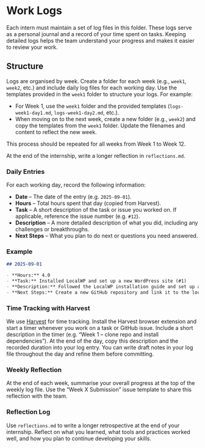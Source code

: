 # Work Logs

Each intern must maintain a set of log files in this folder. These logs serve as a personal journal and a record of your time spent on tasks. Keeping detailed logs helps the team understand your progress and makes it easier to review your work.

## Structure

Logs are organised by week. Create a folder for each week (e.g., `week1`, `week2`, etc.) and include daily log files for each working day. Use the templates provided in the `week1` folder to structure your logs. For example:

- For Week 1, use the `week1` folder and the provided templates (`logs-week1-day1.md`, `logs-week1-day2.md`, etc.).
- When moving on to the next week, create a new folder (e.g., `week2`) and copy the templates from the `week1` folder. Update the filenames and content to reflect the new week.

This process should be repeated for all weeks from Week 1 to Week 12.

At the end of the internship, write a longer reflection in `reflections.md`.

### Daily Entries

For each working day, record the following information:

- **Date** – The date of the entry (e.g. `2025‑09‑01`).
- **Hours** – Total hours spent that day (copied from Harvest).
- **Task** – A short description of the task or issue you worked on. If applicable, reference the issue number (e.g. `#12`).
- **Description** – A more detailed description of what you did, including any challenges or breakthroughs.
- **Next Steps** – What you plan to do next or questions you need answered.

### Example

```markdown
## 2025‑09‑01

- **Hours:** 4.0
- **Task:** Installed LocalWP and set up a new WordPress site (#1)
- **Description:** Followed the LocalWP installation guide and set up a fresh site. Installed the Twenty Twenty‑Four theme and activated the Create Block Theme plugin.
- **Next Steps:** Create a new GitHub repository and link it to the local project.
```

### Time Tracking with Harvest

We use [Harvest](https://www.getharvest.com/) for time tracking. Install the Harvest browser extension and start a timer whenever you work on a task or GitHub issue. Include a short description in the timer (e.g. “Week 1 – clone repo and install dependencies”). At the end of the day, copy this description and the recorded duration into your log entry. You can write draft notes in your log file throughout the day and refine them before committing.

### Weekly Reflection

At the end of each week, summarise your overall progress at the top of the weekly log file. Use the “Week X Submission” issue template to share this reflection with the team.

### Reflection Log

Use `reflections.md` to write a longer retrospective at the end of your internship. Reflect on what you learned, what tools and practices worked well, and how you plan to continue developing your skills.
